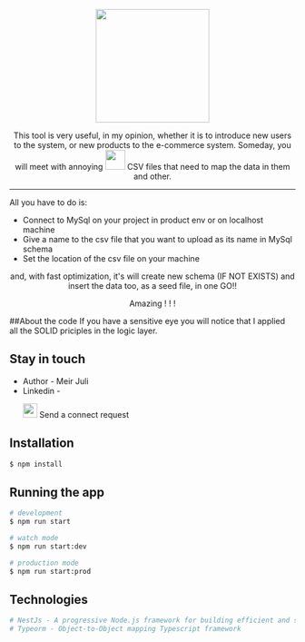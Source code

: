 <p align="center">
  <img src="https://www.teamdesk.net/blog/wp-content/uploads/2022/02/csv-td.png" width="200" />
</p>

<p align="center">
  This tool is very useful, in my opinion, whether it is to introduce new users to the system,  or new products to the e-commerce system. Someday, you will meet with annoying <img src="https://m.media-amazon.com/images/W/MEDIAX_792452-T2/images/I/719IQp4yPuL._SX522_.jpg" width=35 height=35 /> CSV files that need to map the data in them and other.
<hr/>
 All you have to do is: <ul>
   <li>Connect to MySql on your project in product env or on localhost machine</li>
   <li>Give a name to the csv file that you want to upload as its name in MySql schema</li>
   <li>Set the location of the csv file on your machine</li>
 </ul> 
</p>
  <p align="center" style={color:'red'}>and, with fast optimization, it's will create new schema (IF NOT EXISTS) and insert the data too, as a seed file, in one GO!!</p>
  <p align="center" font-size="22px"> Amazing ! ! ! </p>

  ##About the code
  If you have a sensitive eye you will notice that I applied all the SOLID priciples in the logic layer.
  
  ## Stay in touch

- Author - Meir Juli
- Linkedin -
  <p><a href="https://www.linkedin.com/in/meir-juli-a301a5197" target="_blank"><img src="https://cdn2.iconfinder.com/data/icons/social-media-2285/512/1_Linkedin_unofficial_colored_svg-512.png" width=25 height=25 /></a> Send a connect request</p>

## Installation

```bash
$ npm install
```

## Running the app

```bash
# development
$ npm run start

# watch mode
$ npm run start:dev

# production mode
$ npm run start:prod
```
## Technologies
```bash
# NestJs - A progressive Node.js framework for building efficient and scalable server-side applications.
# Typeorm - Object-to-Object mapping Typescript framework 
```
